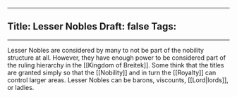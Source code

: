 
---
Title: Lesser Nobles
Draft: false
Tags:
  - 
---

Lesser Nobles are considered by many to not be part of the nobility structure at all. However, they have enough power to be considered part of the ruling hierarchy in the [[Kingdom of Breitek]]. Some think that the titles are granted simply so that the [[Nobility]] and in turn the [[Royalty]] can control larger areas. Lesser Nobles can be barons, viscounts, [[Lord|lords]], or ladies. 